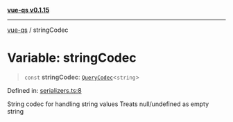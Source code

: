 [**vue-qs v0.1.15**](../README.md)

***

[vue-qs](../README.md) / stringCodec

# Variable: stringCodec

> `const` **stringCodec**: [`QueryCodec`](../type-aliases/QueryCodec.md)\<`string`\>

Defined in: [serializers.ts:8](https://github.com/iamsomraj/vue-qs/blob/a3913bb25b71fcd11c340c11649682158fe4657a/src/serializers.ts#L8)

String codec for handling string values
Treats null/undefined as empty string

